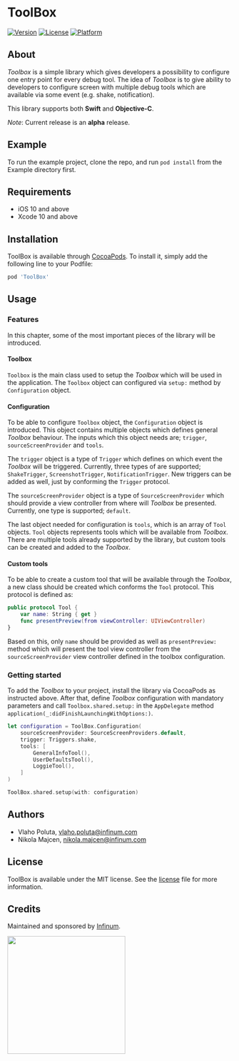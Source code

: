 # ToolBox

[![Version](https://img.shields.io/cocoapods/v/ToolBox.svg?style=flat)](https://cocoapods.org/pods/ToolBox)
[![License](https://img.shields.io/cocoapods/l/ToolBox.svg?style=flat)](https://cocoapods.org/pods/ToolBox)
[![Platform](https://img.shields.io/cocoapods/p/ToolBox.svg?style=flat)](https://cocoapods.org/pods/ToolBox)

## About

*Toolbox* is a simple library which gives developers a possibility to configure one entry point for every debug tool. The idea of *Toolbox* is to give ability to developers to configure screen with multiple debug tools which are available via some event (e.g. shake, notification).

This library supports both **Swift** and **Objective-C**.

*Note*: Current release is an **alpha** release.

## Example

To run the example project, clone the repo, and run `pod install` from the Example directory first.

## Requirements

* iOS 10 and above
* Xcode 10 and above

## Installation

ToolBox is available through [CocoaPods](https://cocoapods.org). To install
it, simply add the following line to your Podfile:

```ruby
pod 'ToolBox'
```

## Usage

### Features

In this chapter, some of the most important pieces of the library will be introduced.

#### Toolbox

`Toolbox` is the main class used to setup the *Toolbox* which will be used in the application. The `Toolbox` object can configured via `setup:` method by `Configuration` object.

#### Configuration

To be able to configure `Toolbox` object, the `Configuration` object is introduced. This object contains multiple objects which defines general *Toolbox* behaviour. The inputs which this object needs are; `trigger`, `sourceScreenProvider` and `tools`. 

The `trigger` object is a type of `Trigger` which defines on which event the *Toolbox* will be triggered. Currently, three types of are supported; `ShakeTrigger`, `ScreenshotTrigger`, `NotificationTrigger`. New triggers can be added as well, just by conforming the `Trigger` protocol.

The `sourceScreenProvider` object is a type of `SourceScreenProvider` which should provide a view controller from where will *Toolbox* be presented. Currently, one type is supported; `default`.

The last object needed for configuration is `tools`, which is an array of `Tool` objects. `Tool` objects represents tools which will be available from *Toolbox*. There are multiple tools already supported by the library, but custom tools can be created and added to the *Toolbox*.

#### Custom tools

To be able to create a custom tool that will be available through the *Toolbox*, a new class should be created which conforms the `Tool` protocol. This protocol is defined as:

```swift
public protocol Tool {
    var name: String { get }
    func presentPreview(from viewController: UIViewController)
}

```

Based on this, only `name` should be provided as well as `presentPreview:` method which will present the tool view controller from the `sourceScreenProvider` view controller defined in the toolbox configuration.

### Getting started

To add the *Toolbox* to your project, install the library via CocoaPods as instructed above. After that, define *Toolbox* configuration with mandatory parameters and call `Toolbox.shared.setup:` in the `AppDelegate` method `application(_:didFinishLaunchingWithOptions:)`.

```swift
let configuration = ToolBox.Configuration(
    sourceScreenProvider: SourceScreenProviders.default,
    trigger: Triggers.shake,
    tools: [
        GeneralInfoTool(),
        UserDefaultsTool(),
        LoggieTool(),
    ]
)

ToolBox.shared.setup(with: configuration)
```

## Authors

* Vlaho Poluta, vlaho.poluta@infinum.com
* Nikola Majcen, nikola.majcen@infinum.com

## License

ToolBox is available under the MIT license. See the [license](LICENSE) file for more information.

## Credits

Maintained and sponsored by [Infinum](http://www.infinum.com).

<a href='https://infinum.co'>
  <img src='https://infinum.co/infinum.png' href='https://infinum.com' width='264'>
</a>
